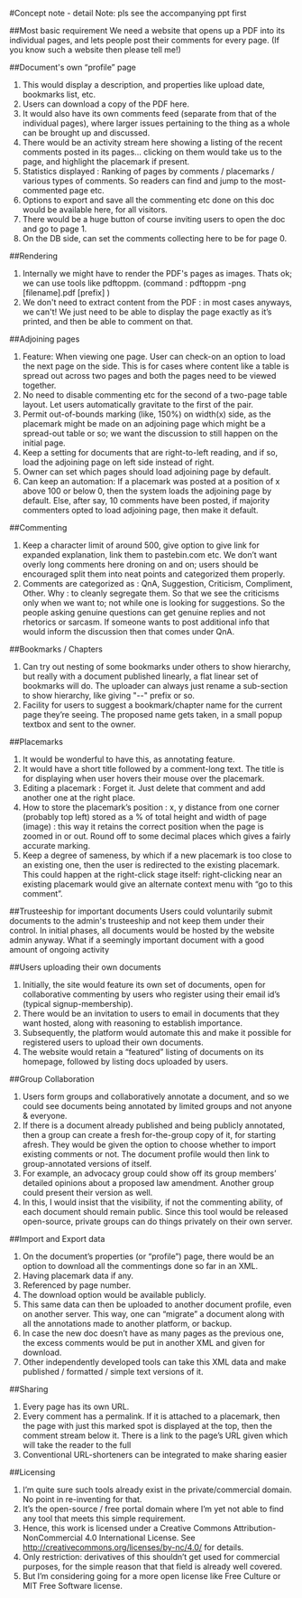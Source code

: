 #Concept note - detail 
Note: pls see the accompanying ppt first

##Most basic requirement
We need a website that opens up a PDF into its individual pages, and lets people post their comments for every page.
(If you know such a website then please tell me!)

##Document's own “profile” page
1.	This would display a description, and properties like upload date, bookmarks list, etc. 
2.	Users can download a copy of the PDF here.
3.	It would also have its own comments feed (separate from that of the individual pages), where larger issues pertaining to the thing as a whole can be brought up and discussed.
4.	There would be an activity stream here showing a listing of the recent comments posted in its pages... clicking on them would take us to the page, and highlight the placemark if present.
5.	Statistics displayed : Ranking of pages by comments / placemarks / various types of comments. So readers can find and jump to the most-commented page etc.
6.	Options to export and save all the commenting etc done on this doc would be available here, for all visitors.
7.	There would be a huge button of course inviting users to open the doc and go to page 1.
8.	On the DB side, can set the comments collecting here to be for page 0.

##Rendering
1.	Internally we might have to render the PDF's pages as images. Thats ok; we can use tools like pdftoppm. (command : pdftoppm -png [filename].pdf [prefix]  )
2.	We don't need to extract content from the PDF : in most cases anyways, we can't! We just need to be able to display the page exactly as it’s printed, and then be able to comment on that.

##Adjoining pages
1.	Feature: When viewing one page. User can check-on an option to load the next page on the side. This is for cases where content like a table is spread out across two pages and both the pages need to be viewed together.
2.	No need to disable commenting etc for the second of a two-page table layout.  Let users automatically gravitate to the first of the pair.
3.	Permit out-of-bounds marking (like, 150%) on width(x) side, as the placemark might be made on an adjoining page which might be a spread-out table or so; we want the discussion to still happen on the initial page.
4.	Keep a setting for documents that are right-to-left reading, and if so, load the adjoining page on left side instead of right.
5.	Owner can set which pages should load adjoining page by default.
6.	Can keep an automation: If a placemark was posted at a position of x above 100 or below 0, then the system loads the adjoining page by default. Else, after say, 10 comments have been posted, if majority commenters opted to load adjoining page, then make it default.

##Commenting
1.	Keep a character limit of around 500, give option to give link for expanded explanation, link them to pastebin.com etc. We don’t want overly long comments here droning on and on; users should be encouraged split them into neat points and categorized them properly.
2.	Comments are categorized as : QnA, Suggestion, Criticism, Compliment, Other. Why : to cleanly segregate them. So that we see the criticisms only when we want to; not while one is looking for suggestions. So the people asking genuine questions can get genuine replies and not rhetorics or sarcasm. If someone wants to post additional info that would inform the discussion then that comes under QnA.

##Bookmarks / Chapters
1.	Can try out nesting of some bookmarks under others to show hierarchy, but really with a document published linearly, a flat linear set of bookmarks will do. The uploader can always just rename a sub-section to show hierarchy, like giving "--" prefix or so.
2.	Facility for users to suggest a bookmark/chapter name for the current page they’re seeing. The proposed name gets taken, in a small popup textbox and sent to the owner.

##Placemarks
1.	It would be wonderful to have this, as annotating feature.
2.	It would have a short title followed by a comment-long text. The title is for displaying when user hovers their mouse over the placemark.
3.	Editing a placemark : Forget it. Just delete that comment and add another one at the right place.
4.	How to store the placemark’s position : x, y distance from one corner (probably top left) stored as a % of total height and width of page (image) : this way it retains the correct position when the page is zoomed in or out. Round off to some decimal places which gives a fairly accurate marking.
5.	Keep a degree of sameness, by which if a new placemark is too close to an existing one, then the user is redirected to the existing placemark. This could happen at the right-click stage itself: right-clicking near an existing placemark would give an alternate context menu with “go to this comment”.

##Trusteeship for important documents
Users could voluntarily submit documents to the admin's trusteeship and not keep them under their control. In initial phases, all documents would be hosted by the website admin anyway.
What if a seemingly important document with a good amount of ongoing activity

##Users uploading their own documents
1.	Initially, the site would feature its own set of documents, open for collaborative commenting by users who register using their email id’s (typical signup-membership).
2.	There would be an invitation to users to email in documents that they want hosted, along with reasoning to establish importance.
3.	Subsequently, the platform would automate this and make it possible for registered users to upload their own documents.
4.	The website would retain a “featured” listing of documents on its homepage, followed by listing docs uploaded by users.

##Group Collaboration
1.	Users form groups and collaboratively annotate a document, and so we could see documents being annotated by limited groups and not anyone & everyone.
2.	If there is a document already published and being publicly annotated, then a group can create a fresh for-the-group copy of it, for starting afresh. They would be given the option to choose whether to import existing comments or not. The document profile would then link to group-annotated versions of itself.
3.	For example, an advocacy group could show off its group members’ detailed opinions about a proposed law amendment. Another group could present their version as well.
4.	In this, I would insist that the visibility, if not the commenting ability, of each document should remain public. Since this tool would be released open-source, private groups can do things privately on their own server.

##Import and Export data
1.	On the document’s properties (or “profile”) page, there would be an option to download all the commentings done so far in an XML. 
2.	Having placemark data if any. 
3.	Referenced by page number.
4.	The download option would be available publicly.
5.	This same data can then be uploaded to another document profile, even on another server. This way, one can “migrate” a document along with all the annotations made to another platform, or backup.
6.	In case the new doc doesn’t have as many pages as the previous one, the excess comments would be put in another XML and given for download.
7.	Other independently developed tools can take this XML data and make published / formatted / simple text versions of it.

##Sharing
1.	Every page has its own URL.
2.	Every comment has a permalink. If it is attached to a placemark, then the page with just this marked spot is displayed at the top, then the comment stream below it. There is a link to the page’s URL given which will take the reader to the full
3.	Conventional URL-shorteners can be integrated to make sharing easier

##Licensing
1.	I’m quite sure such tools already exist in the private/commercial domain. No point in re-inventing for that.
2.	It’s the open-source / free portal domain where I’m yet not able to find any tool that meets this simple requirement. 
3.	Hence, this work is licensed under a Creative Commons Attribution-NonCommercial 4.0 International License. See http://creativecommons.org/licenses/by-nc/4.0/ for details.
4.	Only restriction: derivatives of this shouldn’t get used for commercial purposes, for the simple reason that that field is already well covered.
5.	But I’m considering going for a more open license like Free Culture or MIT Free Software license.
